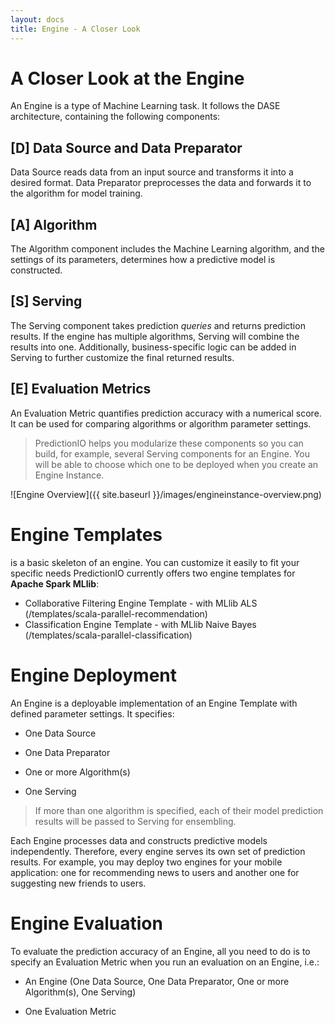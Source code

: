 ```yaml
---
layout: docs
title: Engine - A Closer Look
---
```


# A Closer Look at the Engine

An Engine is a type of Machine Learning task. It follows the DASE architecture, containing the following components:

## [D] Data Source and Data Preparator

Data Source reads data from an input source and transforms it into a desired format. Data Preparator preprocesses the data and forwards it to the algorithm for model training.

## [A] Algorithm

The Algorithm component includes the Machine Learning algorithm, and the settings of its parameters, determines how a predictive model is constructed.

## [S] Serving

The Serving component takes prediction *queries* and returns prediction results. If the engine has multiple algorithms, Serving will combine the results into one. Additionally, business-specific logic can be added in Serving to further customize the final returned results.

## [E] Evaluation Metrics

An Evaluation Metric quantifies prediction accuracy with a numerical score. It can be used for comparing algorithms or algorithm parameter settings.

> PredictionIO helps you modularize these components so you can build, for
example, several Serving components for an Engine. You will be able to choose
which one to be deployed when you create an Engine Instance.


![Engine Overview]({{ site.baseurl }}/images/engineinstance-overview.png)


# Engine Templates

is a basic skeleton of an engine. You can customize it easily to fit your specific needs PredictionIO currently offers two engine templates for **Apache Spark MLlib**:

* Collaborative Filtering Engine Template - with MLlib ALS (/templates/scala-parallel-recommendation)
* Classification Engine Template - with MLlib Naive Bayes  (/templates/scala-parallel-classification)


# Engine Deployment

An Engine is a deployable implementation of an Engine Template with defined
parameter settings. It specifies:

* One Data Source

* One Data Preparator

* One or more Algorithm(s)

* One Serving

> If more than one algorithm is specified, each of their model prediction
results will be passed to Serving for ensembling.

Each Engine processes data and constructs predictive models independently. Therefore, every engine serves its own set of prediction
results. For example, you may deploy two engines for your mobile application: one for recommending news to users and another one for suggesting new friends to users.


# Engine Evaluation

To evaluate the prediction accuracy of an Engine, all you need to do is
to specify an Evaluation Metric when you run an evaluation on an Engine, i.e.:

* An Engine (One Data Source, One Data Preparator, One or more
  Algorithm(s), One Serving)

* One Evaluation Metric



